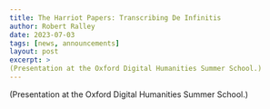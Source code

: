 ```yaml
---
title: The Harriot Papers: Transcribing De Infinitis
author: Robert Ralley
date: 2023-07-03
tags: [news, announcements]
layout: post
excerpt: >
(Presentation at the Oxford Digital Humanities Summer School.)
---
```


(Presentation at the Oxford Digital Humanities Summer School.) 

